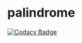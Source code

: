 # palindrome
[![Codacy Badge](https://api.codacy.com/project/badge/Grade/e41f4a2353cc473fa83780488391bca8)](https://app.codacy.com/manual/monik145/palindrome?utm_source=github.com&utm_medium=referral&utm_content=monik145/palindrome&utm_campaign=Badge_Grade_Dashboard)